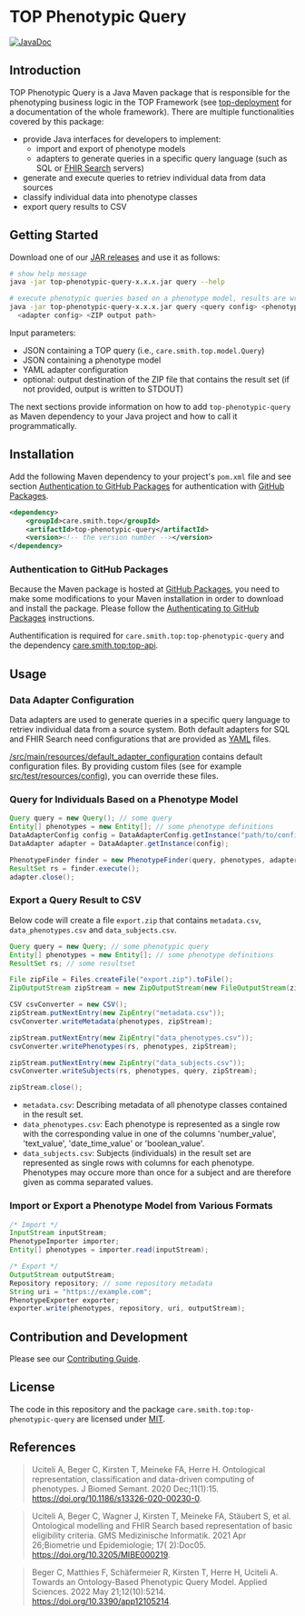 # TOP Phenotypic Query

[![JavaDoc](https://img.shields.io/badge/JavaDoc-Online-green)](https://Onto-Med.github.io/top-phenotypic-query/)

## Introduction

TOP Phenotypic Query is a Java Maven package that is responsible for the phenotyping business logic in the TOP
Framework (see [top-deployment](https://github.com/Onto-Med/top-deployment) for a documentation of the whole framework).
There are multiple functionalities covered by this package:

* provide Java interfaces for developers to implement:
    * import and export of phenotype models
    * adapters to generate queries in a specific query language (such as SQL
      or [FHIR Search](https://www.hl7.org/fhir/search.html) servers)
* generate and execute queries to retriev individual data from data sources
* classify individual data into phenotype classes
* export query results to CSV

## Getting Started

Download one of our [JAR releases](https://github.com/Onto-Med/top-phenotypic-query/releases/latest) and use it as
follows:

```sh
# show help message
java -jar top-phenotypic-query-x.x.x.jar query --help

# execute phenotypic queries based on a phenotype model, results are written to ZIP
java -jar top-phenotypic-query-x.x.x.jar query <query config> <phenotype model> \
  <adapter config> <ZIP output path>
```

Input parameters:

* JSON containing a TOP query (i.e., `care.smith.top.model.Query`)
* JSON containing a phenotype model
* YAML adapter configuration
* optional: output destination of the ZIP file that contains the result set (if not provided, output is written to STDOUT)

The next sections provide information on how to add `top-phenotypic-query` as Maven dependency to your Java project and
how to call it programmatically.

## Installation

Add the following Maven dependency to your project's `pom.xml` file and see section [Authentication to GitHub Packages](#authentication-to-github-packages)
for authentication with [GitHub Packages](https://docs.github.com/en/packages/working-with-a-github-packages-registry/working-with-the-apache-maven-registry).

```xml
<dependency>
    <groupId>care.smith.top</groupId>
    <artifactId>top-phenotypic-query</artifactId>
    <version><!-- the version number --></version>
</dependency>
```

### Authentication to GitHub Packages

Because the Maven package is hosted at [GitHub Packages](https://docs.github.com/en/packages/working-with-a-github-packages-registry/working-with-the-apache-maven-registry),
you need to make some modifications to your Maven installation in order to download and install the package.
Please follow the [Authenticating to GitHub Packages](https://docs.github.com/en/packages/working-with-a-github-packages-registry/working-with-the-apache-maven-registry#authenticating-to-github-packages)
instructions.

Authentification is required for `care.smith.top:top-phenotypic-query` and the dependency [care.smith.top:top-api](https://maven.pkg.github.com/onto-med/top-api).

## Usage

### Data Adapter Configuration

Data adapters are used to generate queries in a specific query language to retriev individual data from a source system.
Both default adapters for SQL and FHIR Search need configurations that are provided as [YAML](https://yaml.org) files.

[/src/main/resources/default_adapter_configuration](/src/main/resources/default_adapter_configuration) contains default
configuration files. By providing custom files (see for example [src/test/resources/config](src/test/resources/config)),
you can override these files.

### Query for Individuals Based on a Phenotype Model

```java
Query query = new Query(); // some query
Entity[] phenotypes = new Entity[]; // some phenotype definitions
DataAdapterConfig config = DataAdapterConfig.getInstance("path/to/config.yml");
DataAdapter adapter = DataAdapter.getInstance(config);

PhenotypeFinder finder = new PhenotypeFinder(query, phenotypes, adapter);
ResultSet rs = finder.execute();
adapter.close();
```

### Export a Query Result to CSV

Below code will create a file `export.zip` that contains `metadata.csv`, `data_phenotypes.csv` and `data_subjects.csv`.

```java
Query query = new Query; // some phenotypic query
Entity[] phenotypes = new Entity[]; // some phenotype definitions
ResultSet rs; // some resultset

File zipFile = Files.createFile("export.zip").toFile();
ZipOutputStream zipStream = new ZipOutputStream(new FileOutputStream(zipFile));

CSV csvConverter = new CSV();
zipStream.putNextEntry(new ZipEntry("metadata.csv"));
csvConverter.writeMetadata(phenotypes, zipStream);

zipStream.putNextEntry(new ZipEntry("data_phenotypes.csv"));
csvConverter.writePhenotypes(rs, phenotypes, zipStream);

zipStream.putNextEntry(new ZipEntry("data_subjects.csv"));
csvConverter.writeSubjects(rs, phenotypes, query, zipStream);

zipStream.close();
```

* `metadata.csv`: Describing metadata of all phenotype classes contained in the result set.
* `data_phenotypes.csv`: Each phenotype is represented as a single row with the corresponding value in one of the
  columns 'number_value', 'text_value', 'date_time_value' or 'boolean_value'.
* `data_subjects.csv`: Subjects (individuals) in the result set are represented as single rows with columns for each
  phenotype. Phenotypes may occure more than once for a subject and are therefore given as comma separated values.

### Import or Export a Phenotype Model from Various Formats

```java
/* Import */
InputStream inputStream;
PhenotypeImporter importer;
Entity[] phenotypes = importer.read(inputStream);

/* Export */
OutputStream outputStream;
Repository repository; // some repository metadata
String uri = "https://example.com";
PhenotypeExporter exporter;
exporter.write(phenotypes, repository, uri, outputStream);
```

## Contribution and Development

Please see our [Contributing Guide](CONTRIBUTING.md).

## License

The code in this repository and the package `care.smith.top:top-phenotypic-query` are licensed under [MIT](LICENSE).

## References

> Uciteli A, Beger C, Kirsten T, Meineke FA, Herre H. Ontological representation, classification and data-driven
> computing of phenotypes. J Biomed Semant. 2020 Dec;11(1):15. https://doi.org/10.1186/s13326-020-00230-0.

> Uciteli A, Beger C, Wagner J, Kirsten T, Meineke FA, Stäubert S, et al. Ontological modelling and FHIR Search based
> representation of basic eligibility criteria. GMS Medizinische Informatik. 2021 Apr 26;Biometrie und Epidemiologie;
> 17(
> 2):Doc05. https://doi.org/10.3205/MIBE000219.

> Beger C, Matthies F, Schäfermeier R, Kirsten T, Herre H, Uciteli A. Towards an Ontology-Based Phenotypic Query Model.
> Applied Sciences. 2022 May 21;12(10):5214. https://doi.org/10.3390/app12105214.
